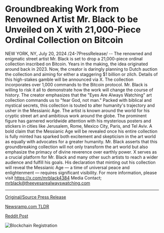 # Groundbreaking Work from Renowned Artist Mr. Black to be Unveiled on X with 21,000-Piece Ordinal Collection on Bitcoin

NEW YORK, NY, July 20, 2024 /24-7PressRelease/ -- The renowned and enigmatic street artist Mr. Black is set to drop a 21,000-piece ordinal collection inscribed on Bitcoin. Years in the making, the idea originated around back in 2023. Now, the creator is daringly planning to Dutch auction the collection and aiming for either a staggering $1 billion or zilch. Details of this high-stakes gamble will be announced via X. The collection incorporates over 1,000 commands to the Bitcoin protocol.   Mr. Black is willing to risk it all to demonstrate how the work will change the course of history. The creator emphasizes that the "Eyes Are Always Watching" art collection commands us to "fear God, not man." Packed with biblical and mystical secrets, this collection is touted to alter humanity's trajectory and usher in the Messianic Age.  The artist is known around the world for his cryptic street art and ambitious work around the globe. The prominent figure has garnered worldwide attention with his mysterious posters and stickers in cities like Jerusalem, Rome, Mexico City, Paris, and Tel Aviv. A bold claim that the Messianic Age will be revealed once his entire collection is fully minted has sparked both excitement and skepticism in the art world as equally with advocates for a greater humanity.   Mr. Black asserts that this groundbreaking collection will not only transform the art world but also emphasize the primacy of divine reverence over earthly power.   X serves as a crucial platform for Mr. Black and many other such artists to reach a wider audience and fulfill his goals. His declaration that minting out his collection will reveal the Messianic Age — a time of universal peace and enlightenment — requires significant visibility.   For more information, please visit https://x.com/mrblack4384 Media Contact; mrblack@theeyesarealwayswatching.com 

---

[Original/Source Press Release](https://www.24-7pressrelease.com/press-release/512719/groundbreaking-work-from-renowned-artist-mr-black-to-be-unveiled-on-x-with-21000-piece-ordinal-collection-on-bitcoin)
                    

[Newsramp.com TLDR](None) 



[Reddit Post](https://www.reddit.com/r/CryptoNewsInfo/comments/1e7pwhg/renowned_street_artist_mr_black_to_release/) 



![Blockchain Registration](https://cdn.newsramp.app/24-7PressRelease/qrcode/247/20/iris8Acn.webp)